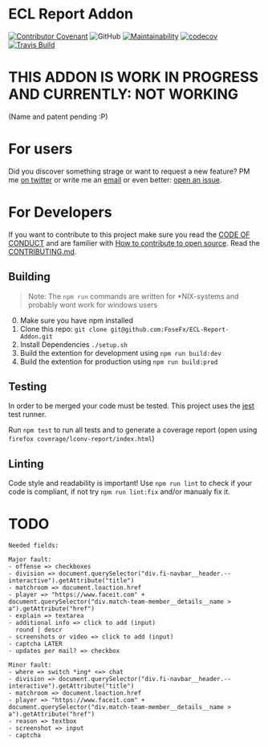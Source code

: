 # ECL Report Addon 
[![Contributor Covenant](https://img.shields.io/badge/Contributor%20Covenant-v1.4%20adopted-ff69b4.svg)](code-of-conduct.md) ![GitHub](https://img.shields.io/github/license/Fosefx/ECL-Report-Addon) [![Maintainability](https://api.codeclimate.com/v1/badges/53d21221c122857a0678/maintainability)](https://codeclimate.com/github/FoseFx/ECL-Report-Addon/maintainability) [![codecov](https://codecov.io/gh/FoseFx/ECL-Report-Addon/branch/master/graph/badge.svg)](https://codecov.io/gh/FoseFx/ECL-Report-Addon) [![Travis Build](https://travis-ci.com/FoseFx/ECL-Report-Addon.svg?branch=master)](https://travis-ci.com/FoseFx/ECL-Report-Addon) 

# THIS ADDON IS WORK IN PROGRESS AND CURRENTLY: NOT WORKING

(Name and patent pending :P)
# For users

Did you discover something strage or want to request a new feature?
PM me [on twitter](https://www.twitter.com/FoseFx) or write me an [email](mailto:info@fosefx.com) or even better: [open an issue](https://github.com/FoseFx/ECL-Report-Addon/issues/new).



# For Developers
If you want to contribute to this project make sure you read the [CODE OF CONDUCT](CODE_OF_CONDUCT.md) and are familier with [How to contribute to open source](https://opensource.guide/how-to-contribute/#a-checklist-before-you-contribute). Read the [CONTRIBUTING.md](CONTRIBUTING.md).

## Building
> Note: The `npm run` commands are written for *NIX-systems and probably wont work for windows users

0. Make sure you have npm installed
1. Clone this repo: `git clone git@github.com:FoseFx/ECL-Report-Addon.git`
2. Install Dependencies `./setup.sh`
3. Build the extention for development using `npm run build:dev`
4. Build the extention for production using `npm run build:prod`

## Testing
In order to be merged your code must be tested.
This project uses the [jest](https://jestjs.io/) test runner.

Run `npm test` to run all tests and to generate a coverage report (open using `firefox coverage/lconv-report/index.html`)

## Linting
Code style and readability is important! Use `npm run lint` to check if your code is compliant, if not try `npm run lint:fix` and/or manualy fix it.


# TODO
```
Needed fields:

Major fault:
- offense => checkboxes
- division => document.querySelector("div.fi-navbar__header.--interactive").getAttribute("title")
- matchroom => document.loaction.href
- player => "https://www.faceit.com" + document.querySelector("div.match-team-member__details__name > a").getAttribute("href")
- explain => textarea
- additional info => click to add (input)
  round | descr
- screenshots or video => click to add (input)
- captcha LATER
- updates per mail? => checkbox

Minor fault:
- where => switch *ing* <=> chat
- division => document.querySelector("div.fi-navbar__header.--interactive").getAttribute("title")
- matchroom => document.loaction.href
- player => "https://www.faceit.com" + document.querySelector("div.match-team-member__details__name > a").getAttribute("href")
- reason => textbox
- screenshot => input
- captcha


```